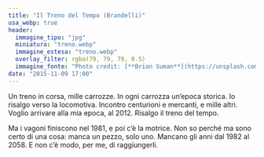 ```yaml
---
title: "Il Treno del Tempo (Brandelli)"
usa_webp: true
header:
  immagine_tipo: "jpg"
  miniatura: "treno.webp"
  immagine_estesa: "treno.webp"
  overlay_filter: rgba(79, 79, 79, 0.5)
  immagine_fonte: "Photo credit: [**Brian Suman**](https://unsplash.com/@briansuman)"
date: "2015-11-09 17:00"
---
```


Un treno in corsa, mille carrozze. In ogni carrozza un’epoca storica. Io risalgo verso la locomotiva. Incontro centurioni e mercanti, e mille altri. Voglio arrivare alla mia epoca, al 2012. Risalgo il treno del tempo.

Ma i vagoni finiscono nel 1981, e poi c’è la motrice. Non so perché ma sono certo di una cosa: manca un pezzo, solo uno. Mancano gli anni dal 1982 al 2058. E non c’è modo, per me, di raggiungerli.
